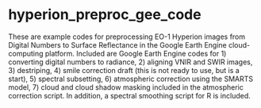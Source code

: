 # hyperion_preproc_gee_code
These are example codes for preprocessing EO-1 Hyperion images from Digital Numbers to Surface Reflectance in the Google Earth Engine cloud-computing platform.
Included are Google Earth Engine codes for 1) converting digital numbers to radiance, 2) aligning VNIR and SWIR images, 3) destriping, 4) smile correction draft (this is not ready to use, but is a start), 5) spectral subsetting, 6) atmospheric correction using the SMARTS model, 7) cloud and cloud shadow masking included in the atmospheric correction script.  In addition, a spectral smoothing script for R is included.
